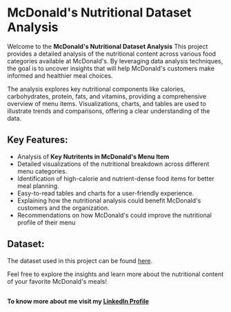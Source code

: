 # McDonald's Nutritional Dataset Analysis

Welcome to the **McDonald's Nutritional Dataset Analysis** This project provides a detailed analysis of the nutritional content across various food categories available at McDonald's. By leveraging data analysis techniques, the goal is to uncover insights that will help McDonald's customers make informed and healthier meal choices. 

The analysis explores key nutritional components like calories, carbohydrates, protein, fats, and vitamins, providing a comprehensive overview of menu items. Visualizations, charts, and tables are used to illustrate trends and comparisons, offering a clear understanding of the data.

## Key Features:
- Analysis of **Key Nutritents in McDonald's Menu Item**
- Detailed visualizations of the nutritional breakdown across different menu categories.
- Identification of high-calorie and nutrient-dense food items for better meal planning.
- Easy-to-read tables and charts for a user-friendly experience.
- Explaining how the nutritional analysis could benefit McDonald's customers and the organization.
- Recommendations on how McDonald's could improve the nutritional profile of their menu

## Dataset:
The dataset used in this project can be found [here](https://kh3-ls-storage.s3.us-east-1.amazonaws.com/Data%20Analyst%20Project/Nutrical%20Dataset.csv).

Feel free to explore the insights and learn more about the nutritional content of your favorite McDonald's meals!
## 
**To know more about me visit my [LinkedIn Profile](https://www.linkedin.com/in/mubassirmk264)**
